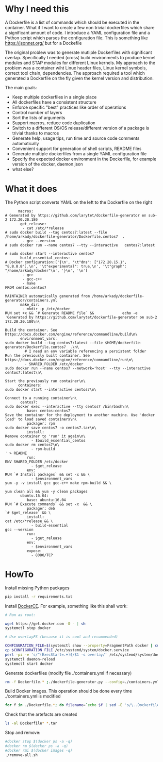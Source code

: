 # Why I need this

A Dockerfile is a list of commands which should be executed in the container. 
What if I want to create a few non trivial dockerfiles which share a significant amount of code. I introduce a YAML configuration file and a Python script which parses the configuration file. 
This is something like https://jsonnet.org/ but for a Dockefile

The original problew was to generate mutliple Dockerfiles with significant overlap. Specifically I needed (cross) build environments to produce kernel modules and STAP modules for different Linux kernels. My approach to the problem was a container wiht Linux header files, Linux kernel symbols, correct tool chain, dependencies. The approach required a tool which generated a Dockerfile on the fly given the kernel version and distribution. 

The main goals:

* Keep multiple dockerfiles in a single place
* All dockerfiles have a consistent structure
* Enforce specific "best" practices like order of operations
* Control number of layers
* Sort the lists of arguments
* Support macros, reduce code duplication
* Switch to a different OS/OS release/different version of a package is trivial thanks to macros
* Generate help, usage tips, run time and source code comments automatically
* Convenient support for generation of shell scripts, README files
* Generate multiple dockerfiles from a single YAML configuration file
* Specify the expected docker environment in the Dockerfile, for example version of the docker, daemon.json
* what else?


# What it does

The Python script converts YAML on the left to the Dockerfile on the right 

          macros:                                                          # Generated by https://github.com/larytet/dockerfile-generator on sub-2 172.20.20.180
           get_release:                                                    
            - cat /etc/*release                                            # sudo docker build --tag centos7:latest --file /home/arkady/dockerfile-generator/Dockerfile.centos7  .
            - gcc --version                                                # sudo docker run --name centos7 --tty --interactive   centos7:latest
                                                                           # sudo docker start --interactive centos7
           build_essential_centos:                                         # Docker configuration:['{\n', '\t"dns": ["172.20.15.1", "8.8.8.8"],\n', '\t"experimental": true,\n', '\t"graph": "/home/arkady/docker"\n', '}\n', '\n']
            - gcc                                                          
            - gcc-c++                                                      
            - make                                                         FROM centos:centos7
                                                                           MAINTAINER automatically generated from /home/arkady/dockerfile-generator/containers.yml
           make_dir:                                                       
            - mkdir -p /etc/docker                                         RUN set +x && `# Generate README file` &&             echo -e 'Generated by https://github.com/larytet/dockerfile-generator on sub-2 172.20.20.180\n\
                                                                             Build the container. See https://docs.docker.com/engine/reference/commandline/build\n\
           environment_vars:                                                 sudo docker build --tag centos7:latest --file $HOME/dockerfile-generator/Dockerfile.centos7  .\n\
             # I need an env variable referencing a persistent folder        Run the previously built container. See https://docs.docker.com/engine/reference/commandline/run\n\
             - SHARED_FOLDER /etc/docker                                     sudo docker run --name centos7 --network='host' --tty --interactive centos7:latest\n\
                                                                             Start the previously run container\n\
          containers:                                                        sudo docker start --interactive centos7\n\
                                                                             Connect to a running container\n\
           centos7:                                                          sudo docker exec --interactive --tty centos7 /bin/bash\n\
              base: centos:centos7                                           Save the container for the deployment to another machine. Use 'docker load' to load saved containers\n\
              packager: rpm                                                  sudo docker save centos7 -o centos7.tar\n\
              install:                                                       Remove container to 'run' it again\n\
                - $build_essential_centos                                    sudo docker rm centos7\n\
                - rpm-build                                                ' > README
              run:                                                         ENV SHARED_FOLDER /etc/docker
                - $get_release                                             
              env:                                                         RUN `# Install packages` && set -x && \
                - $environment_vars                                         yum -y -v install gcc gcc-c++ make rpm-build && \
                                                                            yum clean all && yum -y clean packages
           ubuntu.16.04:                                                   
              base: ubuntu:16.04                                           RUN `# Execute commands` && set -x  && \
              packager: deb                                                `# $get_release` && \
              install:                                                      cat /etc/*release && \
                - build-essential                                           gcc --version
              run:
                - $get_release
              env:
                - $environment_vars
              expose:
                - 8080/TCP
          
          
                                                                           
                                                                                                                                                                                                                                                                                                                                                                         
# HowTo

Install missing Python packages
```sh
pip install -r requirements.txt
```

Install [DockerCE](https://docs.docker.com/engine/installation/linux/ubuntu/). For example, something like this shall work:

```sh 
# Run as root:

wget https://get.docker.com -O - | sh
systemctl stop docker

# Use overlayFS (because it is cool and recommended)

CONFIGURATION_FILE=$(systemctl show --property=FragmentPath docker | cut -f2 -d=)
cp $CONFIGURATION_FILE /etc/systemd/system/docker.service
perl -pi -e 's/^(ExecStart=.+)$/$1 -s overlay/' /etc/systemd/system/docker.service
systemctl daemon-reload
systemctl start docker
```

Generate dockerfiles (modify file ./containers.yml if necessary)

```sh 
rm -f Dockerfile.* ;./dockerfile-generator.py --config=./containers.yml   
```

Build Docker images. This operation should be done every time ./containers.yml is modified

```sh
for f in ./Dockerfile.*; do filename=`echo $f | sed -E 's/\..Dockerfile.(\S+)/\1/'`;echo Processing $filename;sudo docker build -t $filename -f $f  .;sudo docker save $filename -o $filename.tar;done
```

Check that the artefacts are created
```sh
ls -al Dockerfile* *.tar
```


Stop and remove:
```sh
#docker stop $(docker ps -a -q)
#docker rm $(docker ps -a -q)
#docker rmi $(docker images -q)
./remove-all.sh
```

